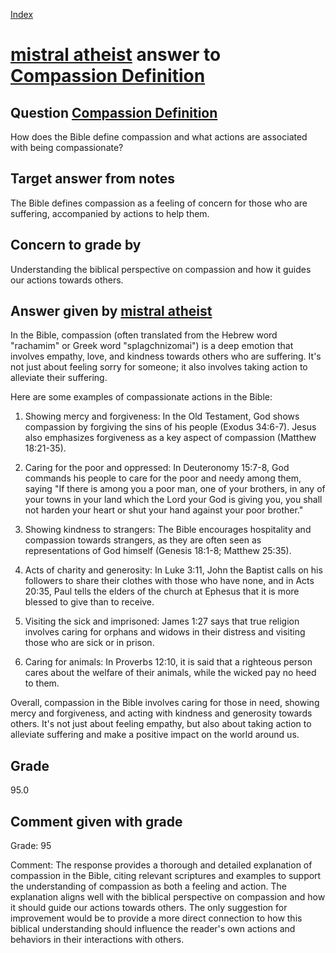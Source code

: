 
[Index](../../index.md)
# [mistral atheist](../../answering_models/mistral_atheist.md) answer to [Compassion Definition](../../questions/Compassion_Definition.md)

## Question [Compassion Definition](../../questions/Compassion_Definition.md)
How does the Bible define compassion and what actions are associated with being compassionate?

## Target answer from notes
The Bible defines compassion as a feeling of concern for those who are suffering, accompanied by actions to help them.

## Concern to grade by
Understanding the biblical perspective on compassion and how it guides our actions towards others.

## Answer given by [mistral atheist](../../answering_models/mistral_atheist.md)
 In the Bible, compassion (often translated from the Hebrew word "rachamim" or Greek word "splagchnizomai") is a deep emotion that involves empathy, love, and kindness towards others who are suffering. It's not just about feeling sorry for someone; it also involves taking action to alleviate their suffering.

Here are some examples of compassionate actions in the Bible:

1. Showing mercy and forgiveness: In the Old Testament, God shows compassion by forgiving the sins of his people (Exodus 34:6-7). Jesus also emphasizes forgiveness as a key aspect of compassion (Matthew 18:21-35).

2. Caring for the poor and oppressed: In Deuteronomy 15:7-8, God commands his people to care for the poor and needy among them, saying "If there is among you a poor man, one of your brothers, in any of your towns in your land which the Lord your God is giving you, you shall not harden your heart or shut your hand against your poor brother."

3. Showing kindness to strangers: The Bible encourages hospitality and compassion towards strangers, as they are often seen as representations of God himself (Genesis 18:1-8; Matthew 25:35).

4. Acts of charity and generosity: In Luke 3:11, John the Baptist calls on his followers to share their clothes with those who have none, and in Acts 20:35, Paul tells the elders of the church at Ephesus that it is more blessed to give than to receive.

5. Visiting the sick and imprisoned: James 1:27 says that true religion involves caring for orphans and widows in their distress and visiting those who are sick or in prison.

6. Caring for animals: In Proverbs 12:10, it is said that a righteous person cares about the welfare of their animals, while the wicked pay no heed to them.

Overall, compassion in the Bible involves caring for those in need, showing mercy and forgiveness, and acting with kindness and generosity towards others. It's not just about feeling empathy, but also about taking action to alleviate suffering and make a positive impact on the world around us.

## Grade
95.0

## Comment given with grade
Grade: 95

Comment: The response provides a thorough and detailed explanation of compassion in the Bible, citing relevant scriptures and examples to support the understanding of compassion as both a feeling and action. The explanation aligns well with the biblical perspective on compassion and how it should guide our actions towards others. The only suggestion for improvement would be to provide a more direct connection to how this biblical understanding should influence the reader's own actions and behaviors in their interactions with others.
